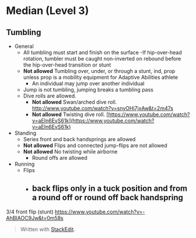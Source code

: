 # Median (Level 3)

## Tumbling

- General
	- All tumbling must start and finish on the surface
		-If hip-over-head rotation, tumbler must be caught non-inverted on rebound before the hip-over-head transition or stunt
	- **Not allowed** Tumbling over, under, or through a stunt, ind, prop unless prop is a mobility equipment for Adaptive Abilities athlete
		- An individual may jump over another individual
	- Jump is not tumbling, jumping breaks a tumbling pass
	- Dive rolls are allowed. 
		- **Not allowed** Swan/arched dive roll. http://www.youtube.com/watch?v=snyOHi7jxAw&t=2m47s
		- **Not allowed** Twisting dive roll. [https://www.youtube.com/watch?v=aEIn6EvS61k](https://www.youtube.com/watch?v=aEIn6EvS61k)
- Standing
	- Series front and back handsprings are allowed
	- **Not allowed** Flips and connected jump-flips are not allowed
	- **Not allowed** No twisting while airborne
		- Round offs are allowed
- Running
	- Flips
		- back flips only in a **tuck** position and from a **round off** or **round off back handspring**
			- 


3/4 front flip (stunt)
https://www.youtube.com/watch?v=-AhBIAOC9Jw&t=0m58s

> Written with [StackEdit](https://stackedit.io/).
<!--stackedit_data:
eyJoaXN0b3J5IjpbNDcwNDA0MTkwLDIwMzMxOTgzMDIsLTIwMT
c2MDczMTEsOTg5OTk3NzE3LC0xMjUwNDg5MTMwLC0xNTI0Njg5
Nzc5LDQ1OTY3NjIyM119
-->